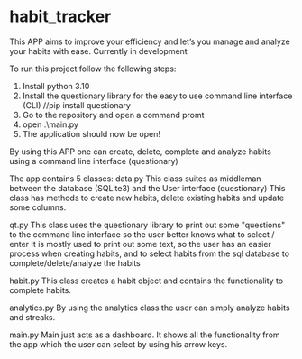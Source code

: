 # habit_tracker
This APP aims to improve your efficiency and let’s you manage and analyze your habits with ease. Currently in development

To run this project follow the following steps:

1. Install python 3.10
2. Install the questionary library for the easy to use command line interface (CLI) //pip install questionary
3. Go to the repository and open a command promt
4. open .\main.py
5. The application should now be open!

By using this APP one can create, delete, complete and analyze habits using a command line interface (questionary)

The app contains 5 classes:
data.py
This class suites as middleman between the database (SQLite3) and the User interface (questionary)
This class has methods to create new habits, delete existing habits and update some columns.

qt.py
This class uses the questionary library to print out some "questions" to the command line interface so the user better knows what to select / enter
It is mostly used to print out some text, so the user has an easier process when creating habits, and to select habits from the sql database to complete/delete/analyze the habits

habit.py
This class creates a habit object and contains the functionality to complete habits.

analytics.py
By using the analytics class the user can simply analyze habits and streaks.

main.py
Main just acts as a dashboard. It shows all the functionality from the app which the user can select by using his arrow keys.
